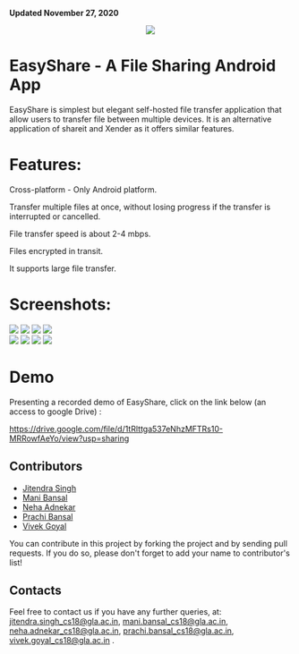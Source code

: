 **Updated November 27, 2020**

<p align="center">
  <img src="https://github.com/Nehaadnekar/File-Sharing-App-MINI-PROJECT/blob/master/Screenshots/easyshare_icon.jpg">
 </p>

# EasyShare - A File Sharing Android App

EasyShare is simplest but elegant self-hosted file transfer application that allow users to transfer file between multiple devices. It is an alternative application of shareit and Xender as it offers similar features.

# Features:

 Cross-platform - Only Android platform.
 
 Transfer multiple files at once, without losing progress if the transfer is interrupted or cancelled.

 File transfer speed is about 2-4 mbps.
 
 Files encrypted in transit.
 
 It supports large file transfer.

# Screenshots:

![](Screenshots/Screenshot-1.png)  ![](Screenshots/Screenshot-2.png)  ![](Screenshots/Screenshot-3.png)   ![](Screenshots/Screenshot-4.png)  
![](Screenshots/Screenshot-5.png)   [](Screenshots/Screenshot-6.png)  ![](Screenshots/Screenshot-7.png)   ![](Screenshots/Screenshot-8.png)
![](Screenshots/Screenshot-9.png)

# Demo 

Presenting a recorded demo of EasyShare, click on the link below (an access to google Drive) :

https://drive.google.com/file/d/1tRlttga537eNhzMFTRs10-MRRowfAeYo/view?usp=sharing  

## Contributors

- [Jitendra Singh](https://github.com/jet0499)
- [Mani Bansal](https://github.com/ManiBansal0025)
- [Neha Adnekar](https://github.com/Nehaadnekar)
- [Prachi Bansal](https://github.com/prachi1234bansal) 
- [Vivek Goyal](https://github.com/vivek-goyal12)


You can contribute in this project by forking the project and by sending pull requests. If you do so, please don't forget to add your name to contributor's list!

## Contacts
Feel free to contact us if you have any further queries, at:
<jitendra.singh_cs18@gla.ac.in>, 
<mani.bansal_cs18@gla.ac.in>, 
<neha.adnekar_cs18@gla.ac.in>, 
<prachi.bansal_cs18@gla.ac.in>, 
<vivek.goyal_cs18@gla.ac.in> .
